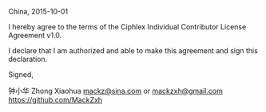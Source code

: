 China, 2015-10-01

I hereby agree to the terms of the Ciphlex Individual Contributor License
Agreement v1.0.

I declare that I am authorized and able to make this agreement and sign this
declaration.

Signed,

钟小华 Zhong Xiaohua mackz@sina.com or mackzxh@gmail.com https://github.com/MackZxh

